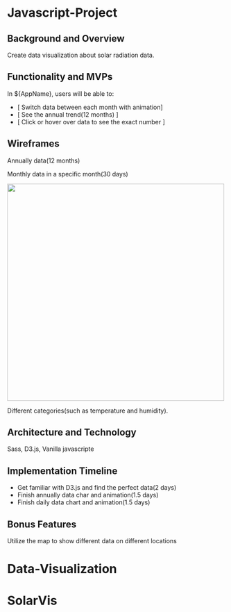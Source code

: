 # Javascript-Project


## Background and Overview 
Create data visualization about solar radiation data. 


## Functionality and MVPs 
In ${AppName}, users will be able to:
* [ Switch data between each month with animation]  
* [ See the annual trend(12 months) ] 
* [ Click or hover over data to see the exact number ] 

## Wireframes 

Annually data(12 months)

Monthly data in a specific month(30 days)

<img src="ACEDCFB0-917E-41B2-B41C-EC6744C3204E.jpeg" width="500">


Different categories(such as temperature and humidity).


## Architecture and Technology 
Sass, D3.js, Vanilla javascripte

## Implementation Timeline

* Get familiar with D3.js and find the perfect data(2 days)
* Finish annually data char and animation(1.5 days)
* Finish daily data chart and animation(1.5 days)

## Bonus Features 
Utilize the map to show different data on different locations
# Data-Visualization
# SolarVis
